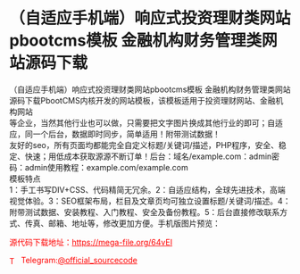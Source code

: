 # （自适应手机端）响应式投资理财类网站pbootcms模板 金融机构财务管理类网站源码下载

（自适应手机端）响应式投资理财类网站pbootcms模板 金融机构财务管理类网站源码下载PbootCMS内核开发的网站模板，该模板适用于投资理财网站、金融机构网站<br>等企业，当然其他行业也可以做，只需要把文字图片换成其他行业的即可；自适应，同一个后台，数据即时同步，简单适用！附带测试数据！<br>友好的seo，所有页面均都能完全自定义标题/关键词/描述，PHP程序，安全、稳定、快速；用低成本获取源源不断订单！后台：域名/example.com：admin密码：admin使用教程：example.com/example.com<br>模板特点<br>1：手工书写DIV+CSS、代码精简无冗余。2：自适应结构，全球先进技术，高端视觉体验。3：SEO框架布局，栏目及文章页均可独立设置标题/关键词/描述。4：附带测试数据、安装教程、入门教程、安全及备份教程。5：后台直接修改联系方式、传真、邮箱、地址等，修改更加方便。手机版图片预览：<br>


<p style="color: red;">源代码下载地址：<a href="https://mega-file.org/64vEI" style="color: red;">https://mega-file.org/64vEI</a></p><p style="color: red;"><img src="https://cdn-icons-png.flaticon.com/512/2111/2111646.png" alt="Telegram Icon" style="width: 16px; vertical-align: middle; margin-right: 5px;">Telegram:<a href="https://t.me/official_sourcecode" style="color: red;">@official_sourcecode</a></p>